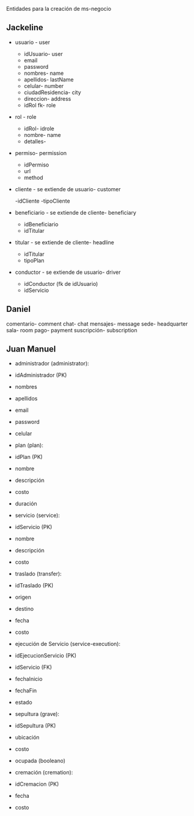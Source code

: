 Entidades para la creación de ms-negocio

## Jackeline

- usuario - user  

  - idUsuario- user
  - email
  - password
  - nombres- name
  - apellidos- lastName
  - celular- number
  - ciudadResidencia- city
  - direccion- address
  - idRol fk- role

- rol - role

  - idRol- idrole
  - nombre- name
  - detalles-

- permiso- permission

  - idPermiso
  - url
  - method

- cliente - se extiende de usuario- customer

  -idCliente
  -tipoCliente

- beneficiario - se extiende de cliente- beneficiary

  - idBeneficiario
  - idTitular

- titular - se extiende de cliente- headline

  - idTitular
  - tipoPlan

- conductor - se extiende de usuario- driver

  - idConductor (fk de idUsuario)
  - idServicio

## Daniel

comentario- comment
chat- chat
mensajes- message
sede- headquarter
sala- room
pago- payment
suscripción- subscription

## Juan Manuel

- administrador (administrator):

- idAdministrador (PK)
- nombres
- apellidos
- email
- password
- celular

- plan (plan):

- idPlan (PK)
- nombre
- descripción
- costo
- duración

- servicio (service):

- idServicio (PK)
- nombre
- descripción
- costo

- traslado (transfer):

- idTraslado (PK)
- origen
- destino
- fecha
- costo

- ejecución de Servicio (service-execution):

- idEjecucionServicio (PK)
- idServicio (FK)
- fechaInicio
- fechaFin
- estado

- sepultura (grave):

- idSepultura (PK)
- ubicación
- costo
- ocupada (booleano)

- cremación (cremation):

- idCremacion (PK)
- fecha
- costo
